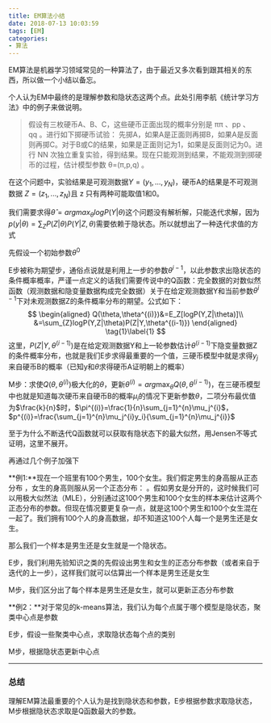 ```yaml
---
title: EM算法小结
date: 2018-07-13 10:03:59
tags: [EM]
categories:
- 算法
---
```


EM算法是机器学习领域常见的一种算法了，由于最近又多次看到跟其相关的东西，所以做一个小结以备忘。

个人认为EM中最终的是理解参数和隐状态这两个点。此处引用李航《统计学习方法》中的例子来做说明。

> 假设有三枚硬币A、B、C，这些硬币正面出现的概率分别是 ππ 、pp 、qq 。进行如下掷硬币试验： 先掷A，如果A是正面则再掷B，如果A是反面则再掷C。对于B或C的结果，如果是正面则记为1，如果是反面则记为0。进行 NN 次独立重复实验，得到结果。现在只能观测到结果，不能观测到掷硬币的过程，估计模型参数 θ=(π,p,q) 。 

在这个问题中，实验结果是可观测数据$ Y=(y_1,...,y_N)$，硬币A的结果是不可观测数据 $Z=(z_1,...,z_N)$且 z 只有两种可能取值1和0。

我们需要求得$\hat{\theta}=arg max_{\theta}{logP(Y|\theta)}$这个问题没有解析解，只能迭代求解，因为$p(y|\theta)=\sum_{Z}P(Z|\theta)P(Y|Z,\theta)$需要依赖于隐状态。所以就想出了一种迭代求值的方式

先假设一个初始参数$\theta^0$

E步被称为期望步，通俗点说就是利用上一步的参数$\theta^{i-1}$，以此参数求出隐状态的条件概率概率，严谨一点定义的话我们需要传说中的Q函数：完全数据的对数似然函数（观测数据和隐变量数据构成完全数据）关于在给定观测数据Y和当前参数$\theta^{i-1}$下对未观测数据Z的条件概率分布的期望。公式如下：
$$
\begin{aligned}
Q(\theta,\theta^{(i)})&=E_Z[logP(Y,Z|\theta)]\\
&=\sum_{Z}logP(Y,Z|\theta)P(Z|Y,\theta^{(i-1)})
\end{aligned}
\tag{1}\label{1}
$$
这里，$P(Z|Y,\theta^{(i-1)})$是在给定观测数据Y和上一轮参数估计$\theta^{(i-1)}$下隐变量数据Z的条件概率分布，也就是我们E步求得最重要的一个值，三硬币模型中就是求得$y_j$来自硬币B的概率（已知y和$\theta$求得硬币A证明朝上的概率）

M步：求使$Q(\theta,\theta^{(i)})$极大化的$\theta$，更新$\theta^{(i)}=arg \max_{\theta}Q(\theta,\theta^{(i-1)})$，在三硬币模型中也就是知道每次硬币来自硬币B的概率$\mu_i$的情况下更新参数$\theta$，二项分布最优值为$\frac{k}{n}$时，$\pi^{(i)}=\frac{1}{n}\sum_{j=1}^{n}\mu_j^{i}$，$p^{(i)}=\frac{\sum_{j=1}^{n}\mu_j^{i}y_i}{\sum_{j=1}^{n}\mu_j^{i}}$

至于为什么不断迭代Q函数就可以获取有隐状态下的最大似然，用Jensen不等式证明，这里不展开。

再通过几个例子加强下

**例1:**现在一个班里有100个男生，100个女生。我们假定男生的身高服从正态分布 ，女生的身高则服从另一个正态分布：  。假如男女是分开的，这时候我们可以用极大似然法（MLE），分别通过这100个男生和100个女生的样本来估计这两个正态分布的参数。但现在情况要更复杂一点，就是这100个男生和100个女生混在一起了。我们拥有100个人的身高数据，却不知道这100个人每一个是男生还是女生。

那么我们一个样本是男生还是女生就是一个隐状态。

E步，我们利用先验知识之类的先假设出男生和女生的正态分布参数（或者来自于迭代的上一步），这样我们就可以估算出一个样本是男生还是女生

M步，我们区分出了每个样本是男生还是女生，就可以更新正态分布参数

**例2：**对于常见的k-means算法，我们认为每个点属于哪个模型是隐状态，聚类中心点是参数

E步，假设一些聚类中心点，求取隐状态每个点的类别

M步，根据隐状态更新中心点



------

### 总结

理解EM算法最重要的个人认为是找到隐状态和参数，E步根据参数求取隐状态，M步根据隐状态求取是Q函数最大的参数。